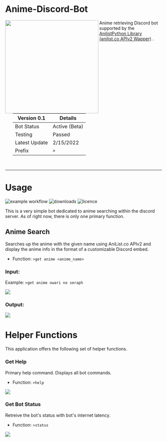 # Anime-Discord-Bot

<img src="https://i.imgur.com/ZyqkkM0.png" align="left" width="300"/>
<ul>
  Anime retrieving Discord bot supported by the
  <a href="https://github.com/ReZeroE/AnilistPython">AnilistPython Library (anilist.co APIv2 Wapper)</a>
  .
  <br><br />
  
Version 0.1 | Details
--- | --- |
Bot Status | Active (Beta)
Testing | Passed
Latest Update | 2/15/2022
Prefix | `>`

</ul>
<br clear="left"/>

***

# Usage
![example workflow](https://github.com/ReZeroE/AnilistPython/actions/workflows/github-actions-demo.yml/badge.svg)
![downloads](https://img.shields.io/github/workflow/status/ReZeroE/AnilistPython/GitHub%20Actions%20Demo)
![licence](https://img.shields.io/github/license/ReZeroE/AnilistPython)

This is a very simple bot dedicated to anime searching within the discord server. As of right now, there is only one primary function.

## Anime Search
Searches up the anime with the given name using AniList.co APIv2 and display the anime info in the format of a customizable Discord embed.
- Function: `>get anime <anime_name>`

### Input:

Example: `>get anime owari no seraph`

![](https://i.imgur.com/lnWAFUZ.png)

### Output:

![](https://imgur.com/KBPFraU.png)

# Helper Functions
This application offers the following set of helper functions.

### Get Help
Primary help command. Displays all bot commands.
 - Function: `>help`

![](https://imgur.com/1Ir228r.png)

### Get Bot Status
Retreive the bot's status with bot's internet latency.
 - Function: `>status`

![](https://imgur.com/btmDHyJ.png)

